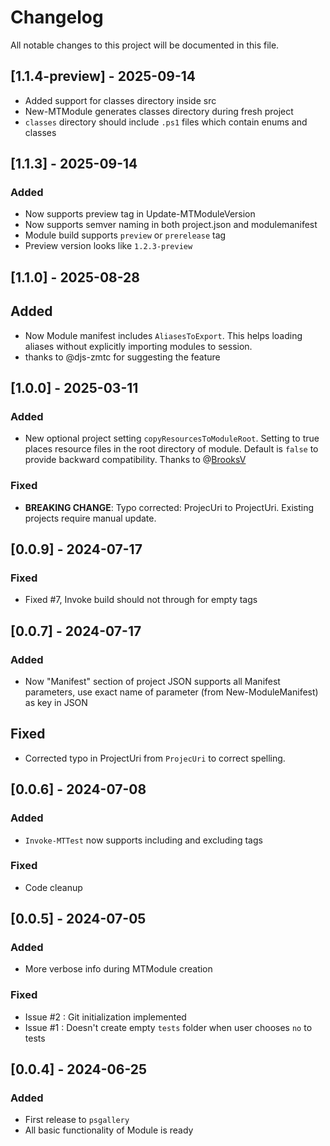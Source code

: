 # Changelog

All notable changes to this project will be documented in this file.

## [1.1.4-preview] - 2025-09-14
- Added support for classes directory inside src
- New-MTModule generates classes directory during fresh project
- `classes` directory should include `.ps1` files which contain enums and classes

## [1.1.3] - 2025-09-14

### Added
- Now supports preview tag in Update-MTModuleVersion
- Now supports semver naming in both project.json and modulemanifest
- Module build supports `preview` or `prerelease` tag
- Preview version looks like `1.2.3-preview` 

## [1.1.0] - 2025-08-28

## Added

- Now Module manifest includes `AliasesToExport`. This helps loading aliases without explicitly importing modules to session. 
- thanks to @djs-zmtc for suggesting the feature

## [1.0.0] - 2025-03-11

### Added

- New optional project setting `copyResourcesToModuleRoot`. Setting to true places resource files in the root directory of module. Default is `false` to provide backward compatibility. Thanks to @[BrooksV](https://github.com/BrooksV)

### Fixed

- **BREAKING CHANGE**: Typo corrected: ProjecUri to ProjectUri. Existing projects require manual update.

## [0.0.9] - 2024-07-17

### Fixed

- Fixed #7, Invoke build should not through for empty tags

## [0.0.7] - 2024-07-17

### Added

- Now "Manifest" section of project JSON supports all Manifest parameters, use exact name of parameter (from New-ModuleManifest) as key in JSON

## Fixed

- Corrected typo in ProjectUri from `ProjecUri` to correct spelling.

## [0.0.6] - 2024-07-08

### Added

- `Invoke-MTTest` now supports including and excluding tags

### Fixed

- Code cleanup

## [0.0.5] - 2024-07-05

### Added

- More verbose info during MTModule creation

### Fixed

- Issue #2 : Git initialization implemented
- Issue #1 : Doesn't create empty `tests` folder when user chooses `no` to tests

## [0.0.4] - 2024-06-25

### Added
- First release to `psgallery`
- All basic functionality of Module is ready
